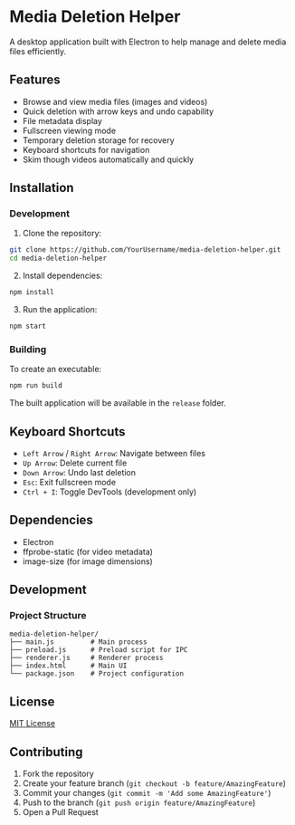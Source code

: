 # Media Deletion Helper

A desktop application built with Electron to help manage and delete media files efficiently.

## Features

- Browse and view media files (images and videos)
- Quick deletion with arrow keys and undo capability
- File metadata display
- Fullscreen viewing mode
- Temporary deletion storage for recovery
- Keyboard shortcuts for navigation
- Skim though videos automatically and quickly

## Installation

### Development

1. Clone the repository:
```bash
git clone https://github.com/YourUsername/media-deletion-helper.git
cd media-deletion-helper
```

2. Install dependencies:
```bash
npm install
```

3. Run the application:
```bash
npm start
```

### Building

To create an executable:
```bash
npm run build
```

The built application will be available in the `release` folder.

## Keyboard Shortcuts

- `Left Arrow` / `Right Arrow`: Navigate between files
- `Up Arrow`: Delete current file
- `Down Arrow`: Undo last deletion
- `Esc`: Exit fullscreen mode
- `Ctrl + I`: Toggle DevTools (development only)

## Dependencies

- Electron
- ffprobe-static (for video metadata)
- image-size (for image dimensions)

## Development

### Project Structure
```
media-deletion-helper/
├── main.js         # Main process
├── preload.js      # Preload script for IPC
├── renderer.js     # Renderer process
├── index.html      # Main UI
└── package.json    # Project configuration
```

## License

[MIT License](LICENSE)

## Contributing

1. Fork the repository
2. Create your feature branch (`git checkout -b feature/AmazingFeature`)
3. Commit your changes (`git commit -m 'Add some AmazingFeature'`)
4. Push to the branch (`git push origin feature/AmazingFeature`)
5. Open a Pull Request